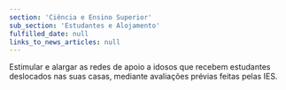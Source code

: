 ```yaml
---
section: 'Ciência e Ensino Superior'
sub_section: 'Estudantes e Alojamento'
fulfilled_date: null
links_to_news_articles: null
---
```


Estimular e alargar as redes de apoio a idosos que recebem estudantes deslocados nas suas casas, mediante avaliações prévias feitas pelas IES.